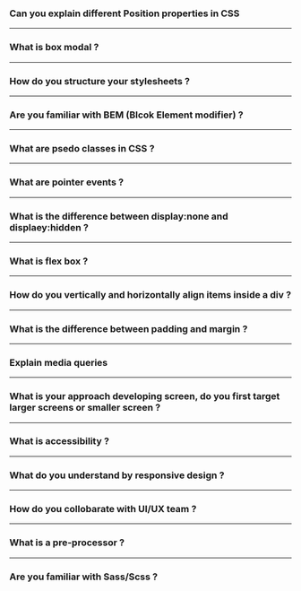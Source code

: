 ### Can you explain different Position properties in CSS

---

### What is box modal ?

---

### How do you structure your stylesheets ?

---

### Are you familiar with BEM (Blcok Element modifier) ?

---

### What are psedo classes in CSS ?

---

### What are pointer events ?

---

### What is the difference between display:none and displaey:hidden ?

---

### What is flex box ?

---

### How do you vertically and horizontally align items inside a div ?

----

### What is the difference between padding and margin ?

--- 

### Explain media queries

---

### What is your approach developing screen, do you first target larger screens or smaller screen ?

---

### What is accessibility ?

---

### What do you understand by responsive design ?

---

### How do you collobarate with UI/UX team ?

--- 

### What is a pre-processor ?

---

### Are you familiar with Sass/Scss ?




